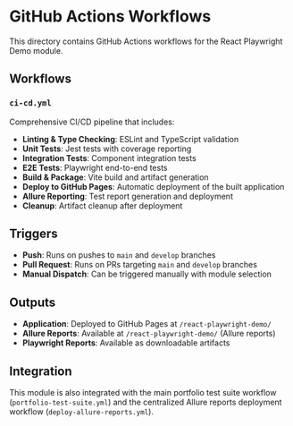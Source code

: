 # GitHub Actions Workflows

This directory contains GitHub Actions workflows for the React Playwright Demo module.

## Workflows

### `ci-cd.yml`
Comprehensive CI/CD pipeline that includes:

- **Linting & Type Checking**: ESLint and TypeScript validation
- **Unit Tests**: Jest tests with coverage reporting
- **Integration Tests**: Component integration tests
- **E2E Tests**: Playwright end-to-end tests
- **Build & Package**: Vite build and artifact generation
- **Deploy to GitHub Pages**: Automatic deployment of the built application
- **Allure Reporting**: Test report generation and deployment
- **Cleanup**: Artifact cleanup after deployment

## Triggers

- **Push**: Runs on pushes to `main` and `develop` branches
- **Pull Request**: Runs on PRs targeting `main` and `develop` branches
- **Manual Dispatch**: Can be triggered manually with module selection

## Outputs

- **Application**: Deployed to GitHub Pages at `/react-playwright-demo/`
- **Allure Reports**: Available at `/react-playwright-demo/` (Allure reports)
- **Playwright Reports**: Available as downloadable artifacts

## Integration

This module is also integrated with the main portfolio test suite workflow (`portfolio-test-suite.yml`) and the centralized Allure reports deployment workflow (`deploy-allure-reports.yml`).
